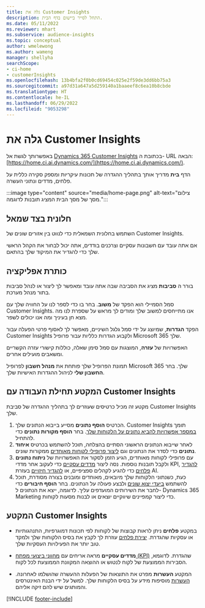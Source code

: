 ```yaml
---
title: גלה את Customer Insights
description: התחל לסייר ביישום בדף הבית.
ms.date: 05/11/2022
ms.reviewer: mhart
ms.subservice: audience-insights
ms.topic: conceptual
author: wmelewong
ms.author: wameng
manager: shellyha
searchScope:
- ci-home
- customerInsights
ms.openlocfilehash: 13b4bfa2f0b0cd69454c025e2f59de3dd6bb75a3
ms.sourcegitcommit: a97d31a647a5d259140a1baaeef8c6ea10b8cbde
ms.translationtype: HT
ms.contentlocale: he-IL
ms.lasthandoff: 06/29/2022
ms.locfileid: "9053298"
---
```

# <a name="explore-customer-insights"></a>גלה את Customer Insights

באפשרותך לגשת אל [Dynamics 365 Customer Insights](https://home.ci.ai.dynamics.com/) בכתובת ה- URL הבאה: [https://home.ci.ai.dynamics.com/](https://home.ci.ai.dynamics.com/).

הדף **בית** מדריך אותך בתהליך ההגדרה של תכונות עיקריות ומספק סקירה כללית על פלחים, מדדים ונתוני העשרה.

:::image type="content" source="media/home-page.png" alt-text="צילום מסך של מסך הבית המציג תובנות לדוגמה.":::

## <a name="left-side-pane"></a>חלונית בצד שמאל

השתמש בחלונית השמאלית כדי לנווט בין אזורים שונים של Customer Insights.

אם אתה עובד עם חשבונות עסקיים וצרכנים בודדים, אתה יכול לבחור את הקהל הראשי שלך כדי להגדיר את המיקוד שלך בהתאם.

## <a name="application-header"></a>כותרת אפליקציה

בורר ה **סביבות** מציג את הסביבה שבה אתה עובד ומאפשר לך ליצור או לנהל סביבות בתור מנהל מערכת.

סמל הסמיילי הוא הפקד של **משוב**. בחר בו כדי לספר לנו על החוויה שלך עם Customer Insights. אנו מתייחסים למשוב שלך ומודים לך מראש על שספרת לנו מה מצא חן בעיניך ומה אנו יכולים לשפר.

הפקד **הגדרות**, שמיוצג על ידי סמל גלגל השיניים, מאפשר לך לאסוף פרטי הפעלה עבור Customer Insights ולקבוע הגדרות כלליות עבור פרופיל Microsoft 365 שלך.

האפשרויות של **עזרה**, המוצגות עם סמל סימן שאלה, כוללות קישורי עזרה הקשריים ומשאבים מועילים אחרים.

תמונת הפרופיל שלך פותחת את **מנהל חשבון** לפרופיל Microsoft 365 שלך. בחר **החשבון שלי** לניהול ההגדרות האישיות שלך.

## <a name="getting-started-with-customer-insights-section"></a>המקטע תחילת העבודה עם Customer Insights

מקטע זה מכיל כרטיסים שעוזרים לך בתהליך ההגדרה של סביבת Customer Insights שלך.

1. הכרטיס **הוסף נתונים** מסייע בייבוא הנתונים שלך. Customer Insights תומך [במספר אפשרויות להביא נתונים על הלקוחות שלך](data-sources.md). בחר **הוסף מקורות נתונים** כדי להתחיל.
1. לאחר שייבוא הנתונים הראשוני הסתיים בהצלחה, תוכל להשתמש בכרטיס **איחוד נתונים** כדי לסדר את הנתונים וגם [ליצור פרופילי לקוחות מאוחדים](data-unification.md) ממקורות שונים. 
1. עם פרופילי לקוחות מאוחדים, הגיע הזמן לסקור את האפשרויות של **ניתוח נתונים** ולקבל תובנות נוספות. נסה ליצור [מדדים עסקיים](measures.md) כדי לעקוב אחר מדדי KPI, [להגדיר פלחים](segments.md) כדי להגיע לקהלים ספציפיים, או [להגדיר חיזויים](predictions-overview.md) בעזרת AI.
1. כעת, כשנתוני הלקוחות שלך מיובאים, מאוחדים ומובנים בצורה מסודרת, תוכל להשתמש [ביעדי יצוא שונים](export-destinations.md) ולבצע פעולה על הנתונים. בחר **הוסף חיבורים** כדי לחבר את השירותים המועדפים עליך. לדוגמה, ייצא את הנתונים ל- Dynamics 365 Marketing כדי ליצור קמפיינים שיווקיים יוצאים או לבנות מסעות לקוחות. 

## <a name="your-customer-insights-section"></a>המקטע Customer Insights

- במקטע **פלחים** ניתן לראות קבוצות של לקוחות לפי תכונות דמוגרפיות, התנהגותיות או עסקיות שהגדרת. [יצירת פלחים](segments.md) עוזרת לך לקבץ את בסיס הלקוחות שלך ולמקד טוב יותר את הפעילויות העסקיות שלך.

- **מדדים עסקיים** מראה אריחים עם [מחווני ביצועי מפתח (KPI)](measures.md) שהגדרת. לדוגמא, הסבירות הממוצעת של לקוח לנטוש או ההוצאה המקוונת הממוצעת לכל לקוח.

- המקטע **העשרות** מפרט את התוצאות של הפעלות ההעשרה שהושלמו לאחרונה. [העשרות](enrichment-hub.md) מוסיפות מידע על בסיס הלקוחות שלך. למשל על ידי הבנת האינטרסים והמותגים שיש להם זיקה אליהם.


[!INCLUDE [footer-include](includes/footer-banner.md)]
